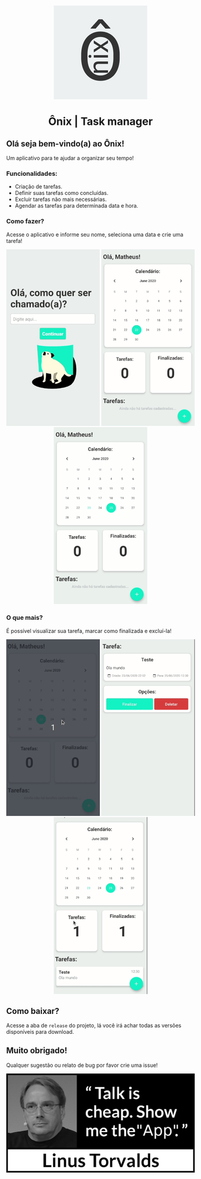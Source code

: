 <div align="center">
  <img src="https://github.com/Pelegrinetti/onix/blob/master/static/onix-brand.png" alt="Logo do aplicativo" />

  <h1>Ônix | Task manager</h1>
</div>

## Olá seja bem-vindo(a) ao Ônix!

Um aplicativo para te ajudar a organizar seu tempo!

### Funcionalidades:

- Criação de tarefas.
- Definir suas tarefas como concluídas.
- Excluir tarefas não mais necessárias.
- Agendar as tarefas para determinada data e hora.

### Como fazer?

Acesse o aplicativo e informe seu nome, seleciona uma data e crie uma tarefa!

<div align="center">
  <img alt="Tela de login" src="https://github.com/Pelegrinetti/onix/blob/master/static/login-screen.gif" width="250" />
  <img alt="Seleção de data" src="https://github.com/Pelegrinetti/onix/blob/master/static/select-date.gif" width="250" />
  <img alt="Criação da tarefa" src="https://github.com/Pelegrinetti/onix/blob/master/static/create-task.gif" width="250" />
</div>

### O que mais?

É possível visualizar sua tarefa, marcar como finalizada e excluí-la!

<div align="center">
  <img alt="Visualização da tarefa" src="https://github.com/Pelegrinetti/onix/blob/master/static/view-task.gif" width="250" />
  <img alt="Marcar como finalizada" src="https://github.com/Pelegrinetti/onix/blob/master/static/finish-task.gif" width="250" />
  <img alt="Excluir tarefa" src="https://github.com/Pelegrinetti/onix/blob/master/static/delete-task.gif" width="250" />
</div>

## Como baixar?

Acesse a aba de `release` do projeto, lá você irá achar todas as versões disponíveis para download.

## Muito obrigado!

Qualquer sugestão ou relato de bug por favor crie uma issue!

<div align="center">
  <img alt="Talk is cheap. Show me the App" src="https://github.com/Pelegrinetti/onix/blob/master/static/show-me-the-app.jpg" />
</div>
